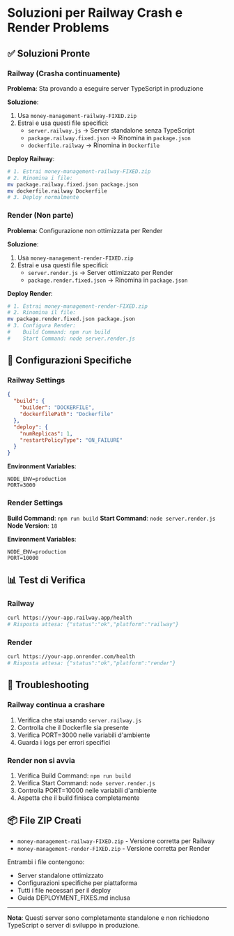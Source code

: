 # Soluzioni per Railway Crash e Render Problems

## ✅ Soluzioni Pronte

### Railway (Crasha continuamente)
**Problema**: Sta provando a eseguire server TypeScript in produzione

**Soluzione**:
1. Usa `money-management-railway-FIXED.zip`
2. Estrai e usa questi file specifici:
   - `server.railway.js` → Server standalone senza TypeScript
   - `package.railway.fixed.json` → Rinomina in `package.json`
   - `dockerfile.railway` → Rinomina in `Dockerfile`

**Deploy Railway**:
```bash
# 1. Estrai money-management-railway-FIXED.zip
# 2. Rinomina i file:
mv package.railway.fixed.json package.json
mv dockerfile.railway Dockerfile
# 3. Deploy normalmente
```

### Render (Non parte)
**Problema**: Configurazione non ottimizzata per Render

**Soluzione**:
1. Usa `money-management-render-FIXED.zip`
2. Estrai e usa questi file specifici:
   - `server.render.js` → Server ottimizzato per Render
   - `package.render.fixed.json` → Rinomina in `package.json`

**Deploy Render**:
```bash
# 1. Estrai money-management-render-FIXED.zip
# 2. Rinomina il file:
mv package.render.fixed.json package.json
# 3. Configura Render:
#    Build Command: npm run build
#    Start Command: node server.render.js
```

## 🔧 Configurazioni Specifiche

### Railway Settings
```json
{
  "build": {
    "builder": "DOCKERFILE",
    "dockerfilePath": "Dockerfile"
  },
  "deploy": {
    "numReplicas": 1,
    "restartPolicyType": "ON_FAILURE"
  }
}
```

**Environment Variables**:
```
NODE_ENV=production
PORT=3000
```

### Render Settings
**Build Command**: `npm run build`
**Start Command**: `node server.render.js`
**Node Version**: `18`

**Environment Variables**:
```
NODE_ENV=production
PORT=10000
```

## 📊 Test di Verifica

### Railway
```bash
curl https://your-app.railway.app/health
# Risposta attesa: {"status":"ok","platform":"railway"}
```

### Render  
```bash
curl https://your-app.onrender.com/health
# Risposta attesa: {"status":"ok","platform":"render"}
```

## 🚨 Troubleshooting

### Railway continua a crashare
1. Verifica che stai usando `server.railway.js`
2. Controlla che il Dockerfile sia presente
3. Verifica PORT=3000 nelle variabili d'ambiente
4. Guarda i logs per errori specifici

### Render non si avvia
1. Verifica Build Command: `npm run build`
2. Verifica Start Command: `node server.render.js`
3. Controlla PORT=10000 nelle variabili d'ambiente
4. Aspetta che il build finisca completamente

## 📦 File ZIP Creati

- `money-management-railway-FIXED.zip` - Versione corretta per Railway
- `money-management-render-FIXED.zip` - Versione corretta per Render

Entrambi i file contengono:
- Server standalone ottimizzato
- Configurazioni specifiche per piattaforma
- Tutti i file necessari per il deploy
- Guida DEPLOYMENT_FIXES.md inclusa

---

**Nota**: Questi server sono completamente standalone e non richiedono TypeScript o server di sviluppo in produzione.